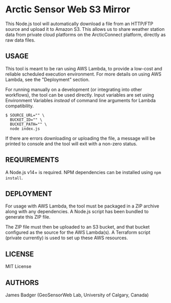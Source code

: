 # Arctic Sensor Web S3 Mirror

This Node.js tool will automatically download a file from an HTTP/FTP source and upload it to Amazon S3. This allows us to share weather station data from private cloud platforms on the ArcticConnect platform, directly as raw data files.

## USAGE

This tool is meant to be ran using AWS Lambda, to provide a low-cost and reliable scheduled execution environment. For more details on using AWS Lambda, see the "Deployment" section.

For running manually on a development (or integrating into other workflows), the tool can be used directly. Input variables are set using Environment Variables *instead* of command line arguments for Lambda compatibility.

```terminal
$ SOURCE_URL="" \
  BUCKET_ID="" \
  BUCKET_PATH="" \
  node index.js
```

If there are errors downloading or uploading the file, a message will be printed to console and the tool will exit with a non-zero status.

## REQUIREMENTS

A Node.js v14+ is required. NPM dependencies can be installed using `npm install`.

## DEPLOYMENT

For usage with AWS Lambda, the tool must be packaged in a ZIP archive along with any dependencies. A Node.js script has been bundled to generate this ZIP file.

The ZIP file must then be uploaded to an S3 bucket, and that bucket configured as the source for the AWS Lambda(s). A Terraform script (private currently) is used to set up these AWS resources.

## LICENSE

MIT License

## AUTHORS

James Badger (GeoSensorWeb Lab, University of Calgary, Canada)
